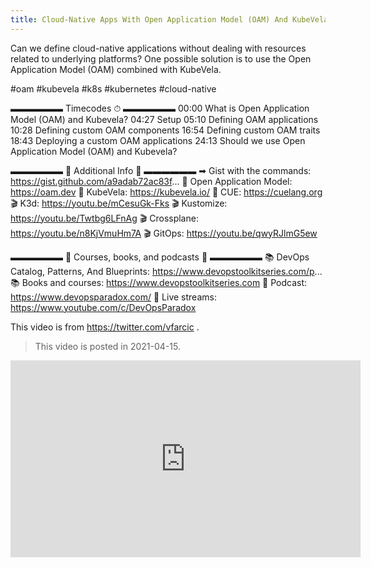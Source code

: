 ```yaml
---
title: Cloud-Native Apps With Open Application Model (OAM) And KubeVela
---
```


Can we define cloud-native applications without dealing with resources related to underlying platforms? One possible solution is to use the Open Application Model (OAM) combined with KubeVela.

#oam #kubevela #k8s #kubernetes #cloud-native

▬▬▬▬▬▬ Timecodes ⏱ ▬▬▬▬▬▬
00:00 What is Open Application Model (OAM) and Kubevela?
04:27 Setup
05:10 Defining OAM applications
10:28 Defining custom OAM components
16:54 Defining custom OAM traits
18:43 Deploying a custom OAM applications
24:13 Should we use Open Application Model (OAM) and Kubevela?

▬▬▬▬▬▬ 🔗 Additional Info 🔗 ▬▬▬▬▬▬ 
➡  Gist with the commands: https://gist.github.com/a9adab72ac83f...
🔗 Open Application Model: https://oam.dev
🔗 KubeVela: https://kubevela.io/
🔗 CUE: https://cuelang.org
🎬 K3d: https://youtu.be/mCesuGk-Fks
🎬 Kustomize: https://youtu.be/Twtbg6LFnAg
🎬 Crossplane: https://youtu.be/n8KjVmuHm7A
🎬 GitOps: https://youtu.be/qwyRJlmG5ew

▬▬▬▬▬▬ 🚀 Courses, books, and podcasts 🚀 ▬▬▬▬▬▬
📚 DevOps Catalog, Patterns, And Blueprints: https://www.devopstoolkitseries.com/p...
📚 Books and courses: https://www.devopstoolkitseries.com
🎤 Podcast: https://www.devopsparadox.com/
💬 Live streams: https://www.youtube.com/c/DevOpsParadox

This video is from https://twitter.com/vfarcic .

> This video is posted in 2021-04-15.

<iframe width="560" height="315" src="https://www.youtube.com/embed/2CBu6sOTtwk" title="YouTube video player" frameborder="0" allow="accelerometer; autoplay; clipboard-write; encrypted-media; gyroscope; picture-in-picture" allowfullscreen></iframe>